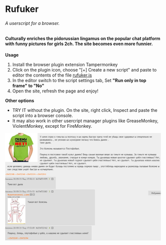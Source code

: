 # Rufuker
###### A userscript for a browser. 
#### Culturally enriches the pidorussian lingamus on the popular chat platform with funny pictures for girls 2ch. The site becomes even more funnier.


**Usage**
1. Install the browser plugin extension Tampermonkey
2. Click on the plugin icon, choose "[+] Create a new script" and paste to editor the contents of the file [rufuker.js](https://raw.githubusercontent.com/adisloom/rufuker/main/rufuker.js)
3. In the editor switch to the script settings tab, Set **"Run only in top frame" to "No"**
4. Open the site, refresh the page and enjoy!

**Other options**
* TRY IT without the plugin. On the site, right click, Inspect and paste the script into a browser console. 
* It may also work in other usercript manager plugins like GreaseMonkey, ViolentMonkey, except for FireMonkey. 

![Demo](/Demo-Screenshot.png)
